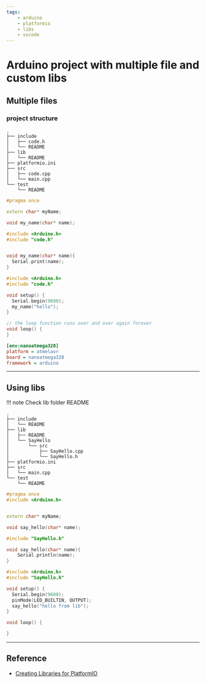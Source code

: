 ```yaml
---
tags:
    - arduino
    - platformio
    - libs
    - vscode
---
```


# Arduino project with multiple file and custom libs

## Multiple files

### project structure
```
.
├── include
│   ├── code.h
│   └── README
├── lib
│   └── README
├── platformio.ini
├── src
│   ├── code.cpp
│   └── main.cpp
└── test
    └── README
```

```cpp title="include/code.h"
#pragma once

extern char* myName;

void my_name(char* name);
```

```cpp title="src/code.cpp"
#include <Arduino.h>
#include "code.h"


void my_name(char* name){
  Serial.print(name);
}
```

```cpp title="src/main.cpp"
#include <Arduino.h>
#include "code.h"

void setup() {
  Serial.begin(9600);
  my_name("hello");
}

// the loop function runs over and over again forever
void loop() {
}
```


```ini title="platformio.ini"
[env:nanoatmega328]
platform = atmelavr
board = nanoatmega328
framework = arduino
```

---

## Using libs

!!! note Check lib folder README
     

```
.
├── include
│   └── README
├── lib
│   ├── README
│   └── SayHello
│       └── src
│           ├── SayHello.cpp
│           └── SayHello.h
├── platformio.ini
├── src
│   └── main.cpp
└── test
    └── README
```

```cpp title="lib/SayHello/src/SayHello.h"
#pragma once
#include <Arduino.h>


extern char* myName;

void say_hello(char* name);
```

```cpp title="lib/SayHello/src/SayHello.cpp"
#include "SayHello.h"

void say_hello(char* name){
    Serial.println(name);
}
```

```cpp title="src/main.cpp"
#include <Arduino.h>
#include "SayHello.h"

void setup() {
  Serial.begin(9600);
  pinMode(LED_BUILTIN, OUTPUT);
  say_hello("hello from lib");
}

void loop() {

}
```
---

## Reference
- [
Creating Libraries for PlatformIO ](https://youtu.be/3D8M_9mxGJc)